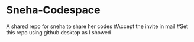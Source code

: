 # Sneha-Codespace
A shared repo for sneha to share her codes 
#Accept the invite in mail
#Set this repo using github desktop as I showed
